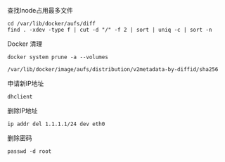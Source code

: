 查找Inode占用最多文件
```shell
cd /var/lib/docker/aufs/diff
find . -xdev -type f | cut -d "/" -f 2 | sort | uniq -c | sort -n
```


Docker 清理
```shell
docker system prune -a --volumes
```

```
/var/lib/docker/image/aufs/distribution/v2metadata-by-diffid/sha256
```


申请新IP地址
```shell
dhclient
```

删除IP地址
```shell
ip addr del 1.1.1.1/24 dev eth0
```

删除密码
```shell
passwd -d root
```